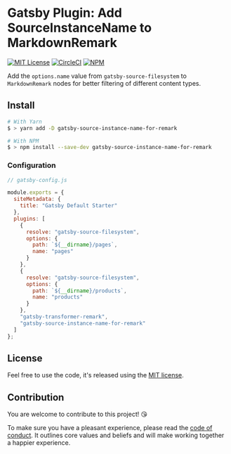 # Gatsby Plugin: Add SourceInstanceName to MarkdownRemark

[![MIT License](https://badgen.now.sh/badge/License/MIT/blue)](https://github.com/sbstjn/gatsby-source-instance-name-for-remark/blob/master/LICENSE.md)
[![CircleCI](https://badgen.net/circleci/github/sbstjn/gatsby-source-instance-name-for-remark)](https://circleci.com/gh/sbstjn/gatsby-source-instance-name-for-remark)
[![NPM](https://badgen.net/npm/v/gatsby-source-instance-name-for-remark)](https://www.npmjs.com/package/gatsby-source-instance-name-for-remark)

Add the `options.name` value from `gatsby-source-filesystem` to `MarkdownRemark` nodes for better filtering of different content types.

## Install

```bash
# With Yarn
$ > yarn add -D gatsby-source-instance-name-for-remark

# With NPM
$ > npm install --save-dev gatsby-source-instance-name-for-remark
```

### Configuration

```js
// gatsby-config.js

module.exports = {
  siteMetadata: {
    title: "Gatsby Default Starter"
  },
  plugins: [
    {
      resolve: "gatsby-source-filesystem",
      options: {
        path: `${__dirname}/pages`,
        name: "pages"
      }
    },
    {
      resolve: "gatsby-source-filesystem",
      options: {
        path: `${__dirname}/products`,
        name: "products"
      }
    },
    "gatsby-transformer-remark",
    "gatsby-source-instance-name-for-remark"
  ]
};
```

## License

Feel free to use the code, it's released using the [MIT license](LICENSE.md).

## Contribution

You are welcome to contribute to this project! 😘

To make sure you have a pleasant experience, please read the [code of conduct](CODE_OF_CONDUCT.md). It outlines core values and beliefs and will make working together a happier experience.
